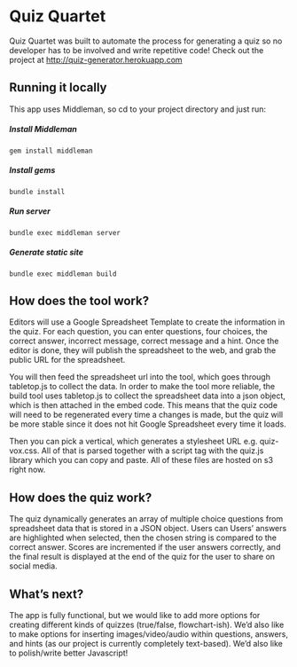 Quiz Quartet
==========

Quiz Quartet was built to automate the process for generating a quiz so no developer has to be involved and write repetitive code! Check out the project at http://quiz-generator.herokuapp.com

## Running it locally

This app uses Middleman, so cd to your project directory and just run:

##### Install Middleman

`gem install middleman`

##### Install gems

`bundle install`

##### Run server

`bundle exec middleman server`

##### Generate static site

`bundle exec middleman build`



## How does the tool work?

Editors will use a Google Spreadsheet Template to create the information in the quiz. For each question, you can enter questions, four choices, the correct answer, incorrect message, correct message and a hint. Once the editor is done, they will publish the spreadsheet to the web, and grab the public URL for the spreadsheet.

You will then feed the spreadsheet url into the tool, which goes through tabletop.js to collect the data. In order to make the tool more reliable, the build tool uses tabletop.js to collect the spreadsheet data into a json object, which is then attached in the embed code. This means that the quiz code will need to be regenerated every time a changes is made, but the quiz will be more stable since it does not hit Google Spreadsheet every time it loads.

Then you can pick a vertical, which generates a stylesheet URL e.g. quiz-vox.css. All of that is parsed together with a script tag with the quiz.js library which you can copy and paste. All of these files are hosted on s3 right now.



## How does the quiz work?
The quiz dynamically generates an array of multiple choice questions from spreadsheet data that is stored in a JSON object. Users can Users’ answers are highlighted when selected, then the chosen string is compared to the correct answer. Scores are incremented if the user answers correctly, and the final result is displayed at the end of the quiz for the user to share on social media.



## What’s next?
The app is fully functional, but we would like to add more options for creating different kinds of quizzes (true/false, flowchart-ish). We’d also like to make options for inserting images/video/audio within questions, answers, and hints (as our project is currently completely text-based). We’d also like to polish/write better Javascript!
